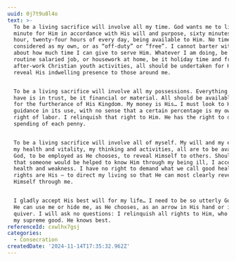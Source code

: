 ```yaml
---
uuid: 0j7t9u8l4o
text: >-
  To be a living sacrifice will involve all my time. God wants me to live every
  minute for Him in accordance with His will and purpose, sixty minutes of every
  hour, twenty-four hours of every day, being available to Him. No time can be
  considered as my own, or as “off-duty” or “free”. I cannot barter with God
  about how much time I can give to serve Him. Whatever I am doing, be it a
  routine salaried job, or housework at home, be it holiday time and free, or
  after-work Christian youth activities, all should be undertaken for Him, to
  reveal His indwelling presence to those around me.


  To be a living sacrifice will involve all my possessions. Everything that I
  have is in trust, be it financial or material. All should be available to God
  for the furtherance of His Kingdom. My money is His… I must look to Him for
  guidance in its use, with no sense that a certain percentage is my own by
  right of labor. I relinquish that right to Him. He has the right to direct the
  spending of each penny. 


  To be a living sacrifice will involve all of myself. My will and my emotions,
  my health and vitality, my thinking and activities, all are to be available to
  God, to be employed as He chooses, to reveal Himself to others. Should He see
  that someone would be helped to know Him through my being ill, I accept ill
  health and weakness. I have no right to demand what we call good health… All
  rights are His — to direct my living so that He can most clearly reveal
  Himself through me. 


  I gladly accept His best will for my life… I need to be so utterly God’s that
  He can use me or hide me, as He chooses, as an arrow in His hand or in His
  quiver. I will ask no questions: I relinquish all rights to Him, who desires
  my supreme good. He knows best.
referenceId: cxwlhx7gsj
categories:
  - Consecration
createdDate: '2024-11-14T17:35:32.962Z'
---
```


